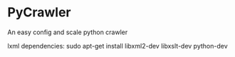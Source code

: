 # PyCrawler
An easy config and scale python crawler

lxml dependencies:
sudo apt-get install libxml2-dev libxslt-dev python-dev
